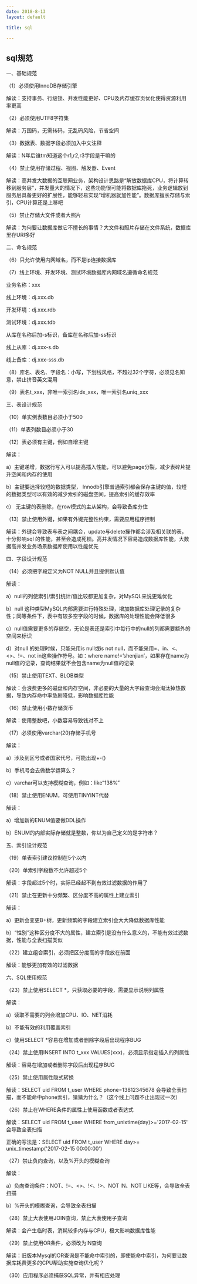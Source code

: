 ```yaml
---
date: 2018-8-13
layout: default

title: sql

---
```


## sql规范


一、基础规范

（1）必须使用InnoDB存储引擎

解读：支持事务、行级锁、并发性能更好、CPU及内存缓存页优化使得资源利用率更高

 

（2）必须使用UTF8字符集

解读：万国码，无需转码，无乱码风险，节省空间

 

（3）数据表、数据字段必须加入中文注释

解读：N年后谁tm知道这个r1,r2,r3字段是干嘛的

 

（4）禁止使用存储过程、视图、触发器、Event

解读：高并发大数据的互联网业务，架构设计思路是“解放数据库CPU，将计算转移到服务层”，并发量大的情况下，这些功能很可能将数据库拖死，业务逻辑放到服务层具备更好的扩展性，能够轻易实现“增机器就加性能”。数据库擅长存储与索引，CPU计算还是上移吧

 

（5）禁止存储大文件或者大照片

解读：为何要让数据库做它不擅长的事情？大文件和照片存储在文件系统，数据库里存URI多好

 

二、命名规范

（6）只允许使用内网域名，而不是ip连接数据库

 

（7）线上环境、开发环境、测试环境数据库内网域名遵循命名规范

业务名称：xxx

线上环境：dj.xxx.db

开发环境：dj.xxx.rdb

测试环境：dj.xxx.tdb

从库在名称后加-s标识，备库在名称后加-ss标识

线上从库：dj.xxx-s.db

线上备库：dj.xxx-sss.db

 

（8）库名、表名、字段名：小写，下划线风格，不超过32个字符，必须见名知意，禁止拼音英文混用

 

（9）表名t_xxx，非唯一索引名idx_xxx，唯一索引名uniq_xxx

 

三、表设计规范

（10）单实例表数目必须小于500

 

（11）单表列数目必须小于30

 

（12）表必须有主键，例如自增主键

解读：

a）主键递增，数据行写入可以提高插入性能，可以避免page分裂，减少表碎片提升空间和内存的使用

b）主键要选择较短的数据类型， Innodb引擎普通索引都会保存主键的值，较短的数据类型可以有效的减少索引的磁盘空间，提高索引的缓存效率

c） 无主键的表删除，在row模式的主从架构，会导致备库夯住

 

（13）禁止使用外键，如果有外键完整性约束，需要应用程序控制

解读：外键会导致表与表之间耦合，update与delete操作都会涉及相关联的表，十分影响sql 的性能，甚至会造成死锁。高并发情况下容易造成数据库性能，大数据高并发业务场景数据库使用以性能优先

 

四、字段设计规范

（14）必须把字段定义为NOT NULL并且提供默认值

解读：

a）null的列使索引/索引统计/值比较都更加复杂，对MySQL来说更难优化

b）null 这种类型MySQL内部需要进行特殊处理，增加数据库处理记录的复杂性；同等条件下，表中有较多空字段的时候，数据库的处理性能会降低很多

c）null值需要更多的存储空，无论是表还是索引中每行中的null的列都需要额外的空间来标识

d）对null 的处理时候，只能采用is null或is not null，而不能采用=、in、<、<>、!=、not in这些操作符号。如：where name!=’shenjian’，如果存在name为null值的记录，查询结果就不会包含name为null值的记录

 

（15）禁止使用TEXT、BLOB类型

解读：会浪费更多的磁盘和内存空间，非必要的大量的大字段查询会淘汰掉热数据，导致内存命中率急剧降低，影响数据库性能

 

（16）禁止使用小数存储货币

解读：使用整数吧，小数容易导致钱对不上

 

（17）必须使用varchar(20)存储手机号

解读：

a）涉及到区号或者国家代号，可能出现+-()

b）手机号会去做数学运算么？

c）varchar可以支持模糊查询，例如：like“138%”

 

（18）禁止使用ENUM，可使用TINYINT代替

解读：

a）增加新的ENUM值要做DDL操作

b）ENUM的内部实际存储就是整数，你以为自己定义的是字符串？

 

五、索引设计规范

（19）单表索引建议控制在5个以内

 

（20）单索引字段数不允许超过5个

解读：字段超过5个时，实际已经起不到有效过滤数据的作用了

 

（21）禁止在更新十分频繁、区分度不高的属性上建立索引

解读：

a）更新会变更B+树，更新频繁的字段建立索引会大大降低数据库性能

b）“性别”这种区分度不大的属性，建立索引是没有什么意义的，不能有效过滤数据，性能与全表扫描类似

 

（22）建立组合索引，必须把区分度高的字段放在前面

解读：能够更加有效的过滤数据

 

六、SQL使用规范

（23）禁止使用SELECT *，只获取必要的字段，需要显示说明列属性

解读：

a）读取不需要的列会增加CPU、IO、NET消耗

b）不能有效的利用覆盖索引

c）使用SELECT *容易在增加或者删除字段后出现程序BUG

 

（24）禁止使用INSERT INTO t_xxx VALUES(xxx)，必须显示指定插入的列属性

解读：容易在增加或者删除字段后出现程序BUG

 

（25）禁止使用属性隐式转换

解读：SELECT uid FROM t_user WHERE phone=13812345678 会导致全表扫描，而不能命中phone索引，猜猜为什么？（这个线上问题不止出现过一次）

 

（26）禁止在WHERE条件的属性上使用函数或者表达式

解读：SELECT uid FROM t_user WHERE from_unixtime(day)>='2017-02-15' 会导致全表扫描

正确的写法是：SELECT uid FROM t_user WHERE day>= unix_timestamp('2017-02-15 00:00:00')

 

（27）禁止负向查询，以及%开头的模糊查询

解读：

a）负向查询条件：NOT、!=、<>、!<、!>、NOT IN、NOT LIKE等，会导致全表扫描

b）%开头的模糊查询，会导致全表扫描

 

（28）禁止大表使用JOIN查询，禁止大表使用子查询

解读：会产生临时表，消耗较多内存与CPU，极大影响数据库性能

 

（29）禁止使用OR条件，必须改为IN查询

解读：旧版本Mysql的OR查询是不能命中索引的，即使能命中索引，为何要让数据库耗费更多的CPU帮助实施查询优化呢？

 

（30）应用程序必须捕获SQL异常，并有相应处理